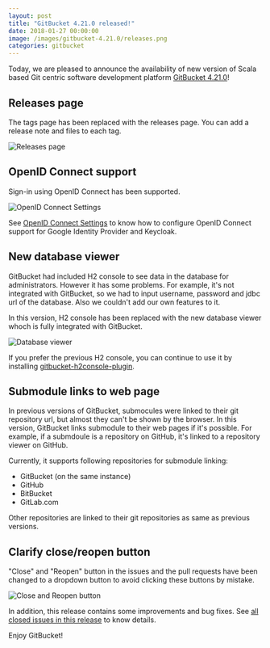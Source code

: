 ```yaml
---
layout: post
title: "GitBucket 4.21.0 released!"
date: 2018-01-27 00:00:00
image: /images/gitbucket-4.21.0/releases.png
categories: gitbucket
---
```


Today, we are pleased to announce the availability of new version of Scala based Git centric software development platform [GitBucket 4.21.0](https://github.com/gitbucket/gitbucket/releases/tag/4.21.0)!

## Releases page

The tags page has been replaced with the releases page. You can add a release note and files to each tag.

![Releases page]({{site.baseurl}}/images/gitbucket-4.21.0/releases.png)

## OpenID Connect support

Sign-in using OpenID Connect has been supported.

![OpenID Connect Settings]({{site.baseurl}}/images/gitbucket-4.21.0/openid-connect.png)

See [OpenID Connect Settings](https://github.com/gitbucket/gitbucket/wiki/OpenID-Connect-Settings) to know how to configure OpenID Connect support for Google Identity Provider and Keycloak.

## New database viewer

GitBucket had included H2 console to see data in the database for administrators. However it has some problems. For example, it's not integrated with GitBucket, so we had to input username, password and jdbc url of the database. Also we couldn't add our own features to it.

In this version, H2 console has been replaced with the new database viewer whoch is fully integrated with GitBucket.

![Database viewer]({{site.baseurl}}/images/gitbucket-4.21.0/database-viewer.png)

If you prefer the previous H2 console, you can continue to use it by installing [gitbucket-h2console-plugin](https://github.com/takezoe/gitbucket-h2console-plugin).

## Submodule links to web page

In previous versions of GitBucket, submocules were linked to their git repository url, but almost they can't be shown by the browser. In this version, GitBucket links submodule to their web pages if it's possible. For example, if a submdoule is a repository on GitHub, it's linked to a repository viewer on GitHub.

Currently, it supports following repositories for submodule linking:

- GitBucket (on the same instance)
- GitHub
- BitBucket
- GitLab.com

Other repositories are linked to their git repositories as same as previous versions.

## Clarify close/reopen button 

"Close" and "Reopen" button in the issues and the pull requests have been changed to a dropdown button to avoid clicking these buttons by mistake.

![Close and Reopen button]({{site.baseurl}}/images/gitbucket-4.21.0/close-reopen-button.png)

In addition, this release contains some improvements and bug fixes. See [all closed issues in this release](https://github.com/gitbucket/gitbucket/issues?q=is%3Aclosed+milestone%3A4.21.0) to know details.

Enjoy GitBucket!
